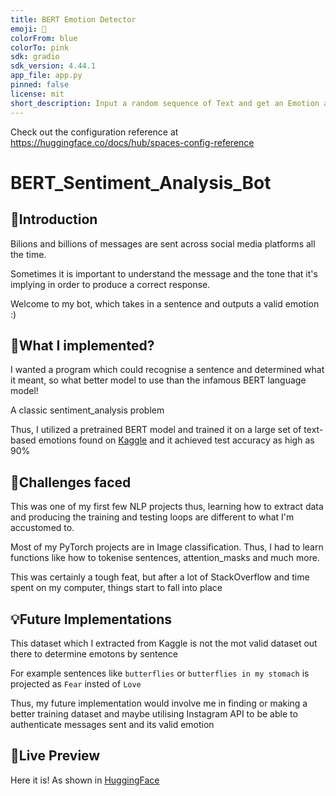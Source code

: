 ```yaml
---
title: BERT Emotion Detector
emoji: 🏃
colorFrom: blue
colorTo: pink
sdk: gradio
sdk_version: 4.44.1
app_file: app.py
pinned: false
license: mit
short_description: Input a random sequence of Text and get an Emotion as output
---
```


Check out the configuration reference at https://huggingface.co/docs/hub/spaces-config-reference
# BERT_Sentiment_Analysis_Bot

## 🔦Introduction
Bilions and billions of messages are sent across social media platforms all the time.

Sometimes it is important to understand the message and the tone that it's implying in order to produce a correct response.

Welcome to my bot, which takes in a sentence and outputs a valid emotion :)

## 🔧What I implemented?
I wanted a program which could recognise a sentence and determined what it meant, so what better model to use than the infamous BERT language model!

A classic sentiment_analysis problem

Thus, I utilized a pretrained BERT model and trained it on a large set of text-based emotions found on <a href="https://www.kaggle.com/datasets/ishantjuyal/emotions-in-text/data">Kaggle</a> and it achieved test accuracy as high as 90%

## 🚧Challenges faced

This was one of my first few NLP projects thus, learning how to extract data and producing the training and testing loops are different to what I'm accustomed to.

Most of my PyTorch projects are in Image classification. Thus, I had to learn functions like how to tokenise sentences, attention_masks and much more.

This was certainly a tough feat, but after a lot of StackOverflow and time spent on my computer, things start to fall into place

## 💡Future Implementations

This dataset which I extracted from Kaggle is not the mot valid dataset out there to determine emotons by sentence 

For example sentences like ```butterflies``` or ```butterflies in my stomach``` is projected as ```Fear``` insted of ```Love``` 

Thus, my future implementation would involve me in finding or making a better training dataset and maybe utilising Instagram API to be able to authenticate messages sent and its valid emotion
## 👀Live Preview

Here it is! As shown in <a href="https://huggingface.co/spaces/Moonshallow5/BERT_Emotion_Detector">HuggingFace</a>
